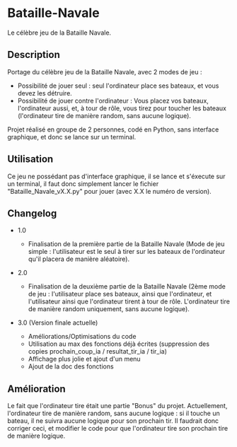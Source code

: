 # Bataille-Navale

Le célèbre jeu de la Bataille Navale.

## Description

Portage du célèbre jeu de la Bataille Navale, avec 2 modes de jeu :

* Possibilité de jouer seul : seul l'ordinateur place ses bateaux, et vous devez les détruire.
* Possibilité de jouer contre l'ordinateur : Vous placez vos bateaux, l'ordinateur aussi, et, à tour de rôle, vous tirez pour toucher les bateaux (l'ordinateur tire de manière random, sans aucune logique).

Projet réalisé en groupe de 2 personnes, codé en Python, sans interface graphique, et donc se lance sur un terminal.

## Utilisation

Ce jeu ne possédant pas d'interface graphique, il se lance et s'éxecute sur un terminal, il faut donc simplement lancer le fichier "Bataille_Navale_vX.X.py" pour jouer (avec X.X le numéro de version).

## Changelog

* 1.0
  * Finalisation de la première partie de la Bataille Navale (Mode de jeu simple : l'utilisateur est le seul à tirer sur les bateaux de l'ordinateur qu'il placera de manière aléatoire).

* 2.0
  * Finalisation de la deuxième partie de la Bataille Navale (2ème mode de jeu : l'utilisateur place ses bateaux, ainsi que l'ordinateur, et l'utilisateur ainsi que l'ordinateur tirent à tour de rôle. L'ordinateur tire de manière random uniquement, sans aucune logique).

* 3.0 (Version finale actuelle)
  * Améliorations/Optimisations du code
  * Utilisation au max des fonctions déjà écrites (suppression des copies prochain_coup_ia / resultat_tir_ia / tir_ia)
  * Affichage plus jolie et ajout d'un menu
  * Ajout de la doc des fonctions

## Amélioration

Le fait que l'ordinateur tire était une partie "Bonus" du projet. Actuellement, l'ordinateur tire de manière random, sans aucune logique : si il touche un bateau, il ne suivra aucune logique pour son prochain tir.
Il faudrait donc corriger ceci, et modifier le code pour que l'ordinateur tire son prochain tire de manière logique.